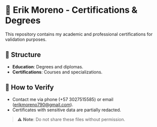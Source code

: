 # 📜 Erik Moreno - Certifications & Degrees  

This repository contains my academic and professional certifications for validation purposes.  

## 📂 Structure  
- **Education**: Degrees and diplomas.  
- **Certifications**: Courses and specializations.  

## 🔗 How to Verify  
- Contact me via phone (+57 3027515585) or email (erikmoreno790@gmail.com).  
- Certificates with sensitive data are partially redacted.  

> ⚠️ **Note**: Do not share these files without permission.  
